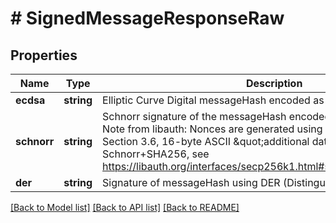 # # SignedMessageResponseRaw

## Properties

Name | Type | Description | Notes
------------ | ------------- | ------------- | -------------
**ecdsa** | **string** | Elliptic Curve Digital messageHash encoded as a base64 string | [optional] 
**schnorr** | **string** | Schnorr signature of the messageHash encoded as a base64 string, Note from libauth: Nonces are generated using RFC6979, where the Section 3.6, 16-byte ASCII \&quot;additional data\&quot; is set to Schnorr+SHA256, see https://libauth.org/interfaces/secp256k1.html#signmessagehashschnorr | [optional] 
**der** | **string** | Signature of messageHash using DER (Distinguished Encoding Rules) | [optional] 

[[Back to Model list]](../../README.md#documentation-for-models) [[Back to API list]](../../README.md#documentation-for-api-endpoints) [[Back to README]](../../README.md)


